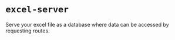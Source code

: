 # `excel-server`

Serve your excel file as a database where data can be accessed by requesting routes.
